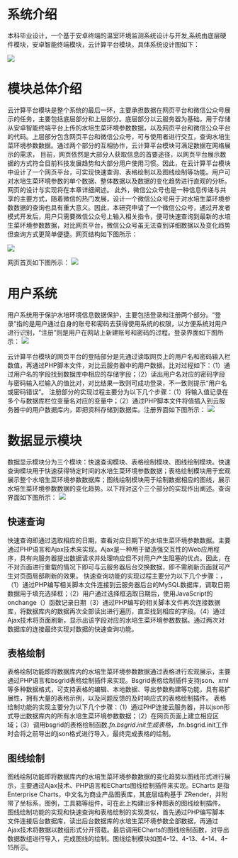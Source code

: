 # 系统介绍
本科毕业设计，一个基于安卓终端的温室环境监测系统设计与开发,系统由底层硬件模块，安卓智能终端模块，云计算平台模块。具体系统设计图如下：

![](pic/system.png)


# 模块总体介绍
云计算平台模块是整个系统的最后一环，主要承担数据在网页平台和微信公众号展示的任务，主要包括底层部分和上层部分。底层部分以云服务器为基础，用于存储从安卓智能终端平台上传的水培生菜环境参数数据，以及网页平台和微信公众平台的代码。上层部分包含网页平台和微信公众号，可与使用者进行交互，查询水培生菜环境参数数据。通过两个部分的互相协作，云计算平台模块可满足数据在网络展示的需求，
目前，网页依然是大部分人获取信息的首要途径，以网页平台展示数据的方式符合目前科技发展趋势和大部分用户使用习惯。因此，在云计算平台模块中设计了一个网页平台，可实现快速查询、表格绘制以及图线绘制等功能。用户可对水培生菜环境参数的单个数据、整体数据以及数据的变化趋势进行直观的分析。网页的设计与实现将在本章详细阐述。
此外，微信公众号也是一种信息传递与共享的主要方式，随着微信的热门发展，设计一个微信公众号用于对水培生菜环境参数数据的查询也具有重大意义。因此，本研究申请了一个微信公众号，通过开发者模式开发后，用户只需要微信公众号上输入相关指令，便可快速查询到最新的水培生菜环境参数数据，对比网页平台，微信公众号虽无法查到详细数据以及变化趋势但查询方式更简单便捷。网页结构如下图所示：

![](pic/jiagou.png)

网页首页如下图所示：
![](pic/shouye.png)
# 用户系统
用户系统用于保护水培环境信息数据保护，主要包括登录和注册两个部分。“登录”指的是用户通过自身的账号和密码去获得使用系统的权限，以方便系统对用户进行识别，“注册”则是用户在网站上新建账号和密码的过程。登录界面如下图所示：
![](pic/denglu.png)

云计算平台模块的网页平台的登陆部分是先通过读取网页上的用户名和密码输入栏数值，再通过PHP脚本文件，对比云服务器中的用户数据。比对过程如下：（1）通过用户名的字段找到数据库中相应的存储字段；（2）读出用户名对应的密码字段与密码输入栏输入的值比对，对比结果一致则可成功登录，不一致则提示“用户名或密码错误”。
注册部分的实现过程主要分为以下几个步骤：（1）将输入值记录在多个与数据库栏位变量名对应的变量中；（2）通过PHP脚本文件将值插入到云服务器中的用户数据库内，即把资料存储到数据库。注册界面如下图所示：
![](pic/zhuce.png)


# 数据显示模块
数据显示模块分为三个模块：快速查询模块、表格绘制模块、图线绘制模块。快速查询模块用于快速获得特定时间的水培生菜环境参数数据；表格绘制模块用于宏观展示整个水培生菜环境参数数据库；图线绘制模块用于绘制数据相应的图线，展示水培生菜环境参数数据的变化趋势。以下将对这个三个部分的实现作出阐述。查询界面如下图所示：
![](pic/shuju.png)

## 快速查询
快速查询即通过选取相应的日期，查看对应日期下的水培生菜环境参数数据。主要通过PHP语言和Ajax技术来实现。Ajax是一种用于塑造强交互性的Web应用程序，具有向服务器提出数据请求并处理响应但不对用户产生阻塞的优点。因此，在不对页面进行重载的情况下即可与云服务器后台交换数据，即不需刷新页面就可产生对页面局部刷新的效果。
快速查询功能的实现过程主要分为以下几个步骤：，（1）通过PHP编写相关脚本文件连接到云服务器后台的MySQL数据库，调取日期数据用于填充选择框；（2）用户通过选择框选取日期后，使用JavaScript的onchange（）函数记录日期（3）通过PHP编写的相关脚本文件再次连接数据库，将数据库内的数据再次全部读出进行遍历，直至找到相应的字段。（4）通过Ajax技术将页面刷新，显示出该字段对应的水培生菜环境参数数据。通过两次对数据库的连接最终实现对数据的快速查询功能。


## 表格绘制
表格绘制功能即将数据库内的水培生菜环境参数数据通过表格进行宏观展示，主要通过PHP语言和bsgrid表格绘制插件来实现。Bsgrid表格绘制插件支持json、xml等多种数据格式，可支持表格的编辑、本地数据、导出参数构建等功能，具有易扩展性，拥有大量的表格示例，以及问题反馈的及时响应式的表格绘制插件。
表格绘制功能的实现主要分为以下几个步骤：（1）通过PHP连接云服务器，并以json形式导出数据库内的所有水培生菜环境参数数据；（2）在网页页面上建立相应区域；（3）调用bsgrid的表格绘制函数$.fn.bsgrid.init生成表格，$.fn.bsgrid.init工作时会将之前导出的json格式进行导入，最终完成表格的绘制。


## 图线绘制
图线绘制功能即将数据库内的水培生菜环境参数数据的变化趋势以图线形式进行展示，主要通过Ajax技术、PHP语言和ECharts图线绘制插件来实现。ECharts 是指 Enterprise Charts，中文名为商业产品图表库，其底层结构基于 ZRender，并附带了坐标系，图例，工具箱等组件，可在此上构建出多种图表的图线绘制插件。
图线绘制功能的实现和快速查询和表格绘制的实现类似，首先通过PHP编写脚本文件连接后台数据库，读出后台数据库的水培生菜环境参数全部数据，再通过Ajax技术将数据以数组形式分开搭载。最后调用ECharts的图线绘制函数，对导出数据数组进行导入，完成图线的绘制。图线绘制模块如图4-12、4-13、4-14、4-15所示。



